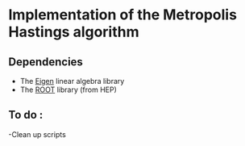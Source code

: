 # Implementation of the Metropolis Hastings algorithm

## Dependencies

- The [Eigen](http://eigen.tuxfamily.org/index.php?title=Main_Page) linear algebra library
- The [ROOT](https://root.cern.ch/) library (from HEP)

## To do :

-Clean up scripts